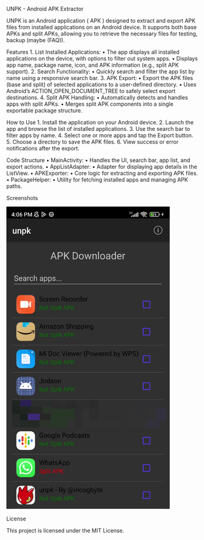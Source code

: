 UNPK - Android APK Extractor

UNPK is an Android application ( APK ) designed to extract and export APK files from installed applications on an Android device. It supports both base APKs and split APKs, allowing you to retrieve the necessary files for testing, backup (maybe (FAQ)).

Features
	1.	List Installed Applications:
	•	The app displays all installed applications on the device, with options to filter out system apps.
	•	Displays app name, package name, icon, and APK information (e.g., split APK support).
	2.	Search Functionality:
	•	Quickly search and filter the app list by name using a responsive search bar.
	3.	APK Export:
	•	Export the APK files (base and split) of selected applications to a user-defined directory.
	•	Uses Android’s ACTION_OPEN_DOCUMENT_TREE to safely select export destinations.
	4.	Split APK Handling:
	•	Automatically detects and handles apps with split APKs.
	•	Merges split APK components into a single exportable package structure.

How to Use
	1.	Install the application on your Android device.
	2.	Launch the app and browse the list of installed applications.
	3.	Use the search bar to filter apps by name.
	4.	Select one or more apps and tap the Export button.
	5.	Choose a directory to save the APK files.
	6.	View success or error notifications after the export.

Code Structure
	•	MainActivity:
	•	Handles the UI, search bar, app list, and export actions.
	•	AppListAdapter:
	•	Adapter for displaying app details in the ListView.
	•	APKExporter:
	•	Core logic for extracting and exporting APK files.
	•	PackageHelper:
	•	Utility for fetching installed apps and managing APK paths.

Screenshots

![](/images/SCR-20241209-oezg.png)

License

This project is licensed under the MIT License.
